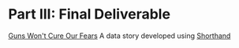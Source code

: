 # Part III: Final Deliverable

[Guns Won't Cure Our Fears](https://carnegiemellon.shorthandstories.com/guns-wont-cure-our-fears/index.html)
A data story developed using [Shorthand](https://shorthand.com/)

